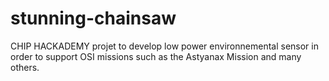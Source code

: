 # stunning-chainsaw
CHIP HACKADEMY projet to develop low power environnemental sensor in order to support OSI missions such as the Astyanax Mission and many others.
